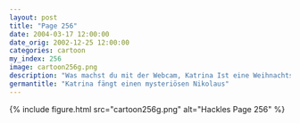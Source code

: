 ```yaml
---
layout: post
title: "Page 256"
date: 2004-03-17 12:00:00
date_orig: 2002-12-25 12:00:00
categories: cartoon
my_index: 256
image: cartoon256g.png
description: "Was machst du mit der Webcam, Katrina Ist eine Weihnachtstradition. Jedes Jahr stelle ich eine Webcam auf um ein Bild vom Nikolaus zu machen Abgefahren ... hast du ihn mal gesehen Noch nicht ... aber eines Tages Oh Gott Ich glaub ich seh etwas Kekse Brauch ich  nicht Vic Katrina Vittles Hazel"
germantitle: "Katrina fängt einen mysteriösen Nikolaus"
---
```


{% include figure.html src="cartoon256g.png" alt="Hackles Page 256"  %}
